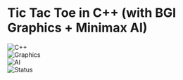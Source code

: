 # Tic Tac Toe in C++ (with BGI Graphics + Minimax AI)  

![C++](https://img.shields.io/badge/language-C++-blue.svg)  
![Graphics](https://img.shields.io/badge/graphics-BGI-lightgrey.svg)  
![AI](https://img.shields.io/badge/AI-Minimax-green.svg)  
![Status](https://img.shields.io/badge/status-Completed-brightgreen.svg)  

